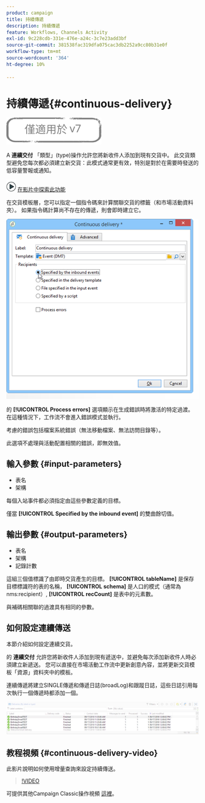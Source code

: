 ```yaml
---
product: campaign
title: 持續傳遞
description: 持續傳遞
feature: Workflows, Channels Activity
exl-id: 9c228cdb-331e-476e-a24c-3c7e23add3bf
source-git-commit: 381538fac319dfa075cac3db2252a9cc80b31e0f
workflow-type: tm+mt
source-wordcount: '364'
ht-degree: 10%

---
```


# 持續傳遞{#continuous-delivery}

![](../../assets/v7-only.svg)

A **連續交付** 「類型」(type)操作允許您將新收件人添加到現有交貨中。 此交貨類型避免您每次都必須建立新交貨：此模式通常更有效，特別是對於在需要時發送的低容量警報或通知。

![](assets/do-not-localize/how-to-video.png) [在影片中探索此功能](#continuous-delivery-video)

在交貨模板層，您可以指定一個指令碼來計算關聯交貨的標籤（和市場活動資料夾）。 如果指令碼計算尚不存在的傳遞，則會即時建立它。

![](assets/edit_diffusion_fil.png)

的 **[!UICONTROL Process errors]** 選項顯示在生成錯誤時將激活的特定過渡。 在這種情況下，工作流不會進入錯誤模式並執行。

考慮的錯誤包括檔案系統錯誤（無法移動檔案、無法訪問目錄等）。

此選項不處理與活動配置相關的錯誤，即無效值。

## 輸入參數 {#input-parameters}

* 表名
* 架構

每個入站事件都必須指定由這些參數定義的目標。

僅當 **[!UICONTROL Specified by the inbound event]** 的雙曲餘切值。

## 輸出參數 {#output-parameters}

* 表名
* 架構
* 記錄計數

這組三個值標識了由即時交貨產生的目標。 **[!UICONTROL tableName]** 是保存目標標識符的表的名稱， **[!UICONTROL schema]** 是人口的模式（通常為nms:recipient）, **[!UICONTROL recCount]** 是表中的元素數。

與補碼相關聯的過渡具有相同的參數。

## 如何設定連續傳送

本節介紹如何設定連續交貨。

的 **連續交付** 允許您將新收件人添加到現有遞送中，並避免每次添加新收件人時必須建立新遞送。 您可以直接在市場活動工作流中更新創意內容，並將更新交貨模板「資源」資料夾中的模板。

連續傳遞將建立SINGLE傳遞和傳遞日誌(broadLog)和跟蹤日誌，這些日誌引用每次執行一個傳遞時都添加一個。

![持續傳遞](assets/delivery_continuous.jpg)

## 教程視頻 {#continuous-delivery-video}

此影片說明如何使用增量查詢來設定持續傳送。

>[!VIDEO](https://video.tv.adobe.com/v/25039?quality=12)

可提供其他Campaign Classic操作視頻 [這裡](https://experienceleague.adobe.com/docs/campaign-classic-learn/tutorials/overview.html?lang=zh-Hant)。
